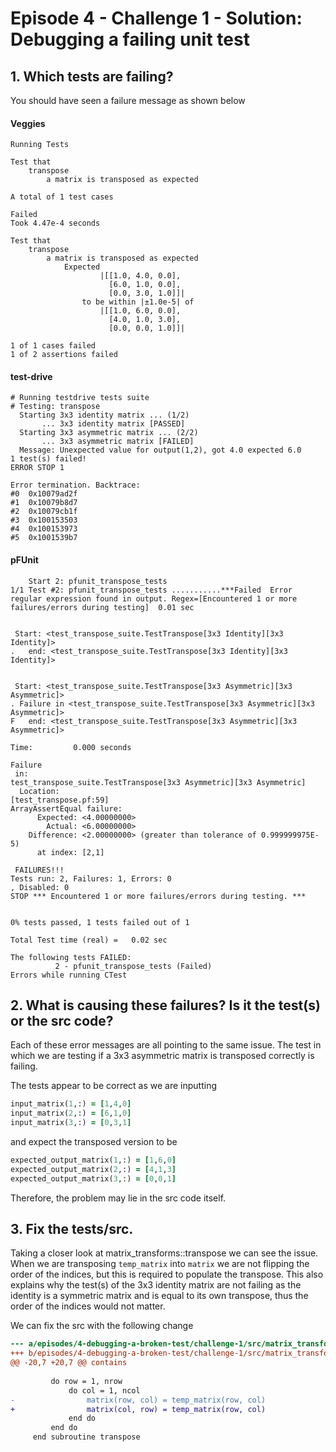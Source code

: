 # Episode 4 - Challenge 1 - Solution: Debugging a failing unit test

## 1. Which tests are failing?

You should have seen a failure message as shown below

#### Veggies

```
Running Tests

Test that
    transpose
        a matrix is transposed as expected

A total of 1 test cases

Failed
Took 4.47e-4 seconds

Test that
    transpose
        a matrix is transposed as expected
            Expected
                    |[[1.0, 4.0, 0.0],
                      [6.0, 1.0, 0.0],
                      [0.0, 3.0, 1.0]]|
                to be within |±1.0e-5| of
                    |[[1.0, 6.0, 0.0],
                      [4.0, 1.0, 3.0],
                      [0.0, 0.0, 1.0]]|

1 of 1 cases failed
1 of 2 assertions failed
```

#### test-drive

```
# Running testdrive tests suite
# Testing: transpose
  Starting 3x3 identity matrix ... (1/2)
       ... 3x3 identity matrix [PASSED]
  Starting 3x3 asymmetric matrix ... (2/2)
       ... 3x3 asymmetric matrix [FAILED]
  Message: Unexpected value for output(1,2), got 4.0 expected 6.0                          
1 test(s) failed!
ERROR STOP 1

Error termination. Backtrace:
#0  0x10079ad2f
#1  0x10079b8d7
#2  0x10079cb1f
#3  0x100153503
#4  0x100153973
#5  0x1001539b7
```

#### pFUnit

```
    Start 2: pfunit_transpose_tests
1/1 Test #2: pfunit_transpose_tests ...........***Failed  Error regular expression found in output. Regex=[Encountered 1 or more failures/errors during testing]  0.01 sec
 

 Start: <test_transpose_suite.TestTranspose[3x3 Identity][3x3 Identity]>
.   end: <test_transpose_suite.TestTranspose[3x3 Identity][3x3 Identity]>
 

 Start: <test_transpose_suite.TestTranspose[3x3 Asymmetric][3x3 Asymmetric]>
. Failure in <test_transpose_suite.TestTranspose[3x3 Asymmetric][3x3 Asymmetric]>
F   end: <test_transpose_suite.TestTranspose[3x3 Asymmetric][3x3 Asymmetric]>

Time:         0.000 seconds
  
Failure
 in: 
test_transpose_suite.TestTranspose[3x3 Asymmetric][3x3 Asymmetric]
  Location: 
[test_transpose.pf:59]
ArrayAssertEqual failure:
      Expected: <4.00000000>
        Actual: <6.00000000>
    Difference: <2.00000000> (greater than tolerance of 0.999999975E-5)
      at index: [2,1]
  
 FAILURES!!!
Tests run: 2, Failures: 1, Errors: 0
, Disabled: 0
STOP *** Encountered 1 or more failures/errors during testing. ***


0% tests passed, 1 tests failed out of 1

Total Test time (real) =   0.02 sec

The following tests FAILED:
          2 - pfunit_transpose_tests (Failed)
Errors while running CTest
```

## 2. What is causing these failures? Is it the test(s) or the src code?

Each of these error messages are all pointing to the same issue. The test in which we are testing if
a 3x3 asymmetric matrix is transposed correctly is failing.

The tests appear to be correct as we are inputting

```F90
input_matrix(1,:) = [1,4,0]
input_matrix(2,:) = [6,1,0]
input_matrix(3,:) = [0,3,1]
```

and expect the transposed version to be

```F90
expected_output_matrix(1,:) = [1,6,0]
expected_output_matrix(2,:) = [4,1,3]
expected_output_matrix(3,:) = [0,0,1]
```

Therefore, the problem may lie in the src code itself. 

## 3. Fix the tests/src.

Taking a closer look at matrix_transforms::transpose we can see the issue. When we are transposing `temp_matrix`
into `matrix` we are not flipping the order of the indices, but this is required to populate the transpose. This
also explains why the test(s) of the 3x3 identity matrix are not failing as the identity is a symmetric matrix
and is equal to its own transpose, thus the order of the indices would not matter. 

We can fix the src with the following change

```diff
--- a/episodes/4-debugging-a-broken-test/challenge-1/src/matrix_transforms.f90
+++ b/episodes/4-debugging-a-broken-test/challenge-1/src/matrix_transforms.f90
@@ -20,7 +20,7 @@ contains
 
         do row = 1, nrow
             do col = 1, ncol
-                matrix(row, col) = temp_matrix(row, col)
+                matrix(col, row) = temp_matrix(row, col)
             end do
         end do
     end subroutine transpose
```
